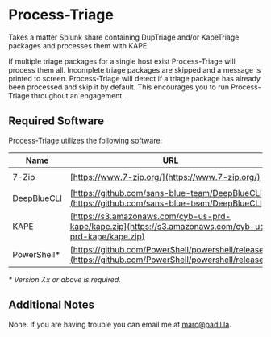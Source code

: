 # Process-Triage

Takes a matter Splunk share containing DupTriage and/or KapeTriage packages and processes them with KAPE.

If multiple triage packages for a single host exist Process-Triage will process them all. Incomplete triage packages are skipped and a message is printed to screen. Process-Triage will detect if a triage package has already been processed and skip it by default. This encourages you to run Process-Triage throughout an engagement.

## Required Software

Process-Triage utilizes the following software:

|Name|URL|Expected Location|
|----|----|----|
|7-Zip|[https://www.7-zip.org/](https://www.7-zip.org/)|`C:\Program Files\7-Zip\7z.exe`|
|DeepBlueCLI|[https://github.com/sans-blue-team/DeepBlueCLI](https://github.com/sans-blue-team/DeepBlueCLI)|`C:\tools\KAPE\kape.exe`|
|KAPE|[https://s3.amazonaws.com/cyb-us-prd-kape/kape.zip](https://s3.amazonaws.com/cyb-us-prd-kape/kape.zip)|`C:\tools\KAPE\kape.exe`|
|PowerShell*|[https://github.com/PowerShell/powershell/releases](https://github.com/PowerShell/powershell/releases)||

*\* Version 7.x or above is required.*

## Additional Notes

None. If you are having trouble you can email me at [marc@padil.la](mailto:marc@padil.la).
